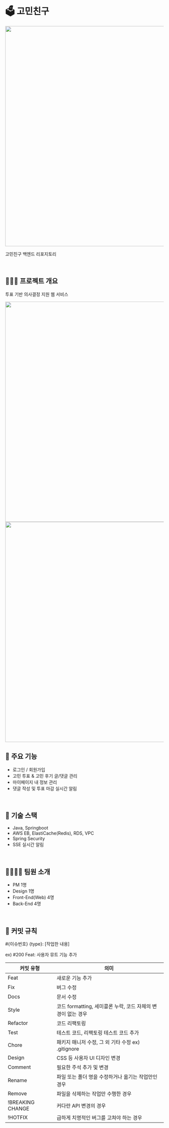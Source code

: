 # 🗳️ 고민친구
<img src="https://github.com/shared-solutions/BE/assets/55652102/f809c74d-8080-403e-8322-2c55596fc9cd" width=700> <br/>

고민친구 백엔드 리포지토리

<br>

## 🧑‍🤝‍🧑 프로젝트 개요
투표 기반 의사결정 지원 웹 서비스

<img src="https://github.com/shared-solutions/BE/assets/55652102/67200bef-fa34-49cc-b6c6-3356ebf7f4b1" width=700> <br/>
<img src="https://github.com/shared-solutions/BE/assets/55652102/05231260-29aa-458d-9f7e-b1cc3b9636ff" width=700> <br/>



## 🔎 주요 기능
- 로그인 / 회원가입
- 고민 투표 & 고민 후기 글/댓글 관리
- 마이페이지 내 정보 관리
- 댓글 작성 및 투표 마감 실시간 알림

<br>

## 🔭 기술 스택
- Java, Springboot
- AWS EB, ElastiCache(Redis), RDS, VPC
- Spring Security
- SSE 실시간 알림

<br>

## 👨‍👩‍👧‍👦 팀원 소개
- PM 1명
- Design 1명
- Front-End(Web) 4명
- Back-End 4명

<br>

## 📖 커밋 규칙

#{이슈번호} {type}: [작업한 내용]

ex) #200 Feat: 사용자 뮤트 기능 추가


| 커밋 유형 | 의미        |
|-------|-----------|
| Feat | 새로운 기능 추가 |
| Fix | 버그 수정     |
| Docs | 문서 수정     |
| Style | 코드 formatting, 세미콜론 누락, 코드 자체의 변경이 없는 경우 |
| Refactor | 코드 리팩토링 |
| Test | 테스트 코드, 리팩토링 테스트 코드 추가 |
| Chore | 패키지 매니저 수정, 그 외 기타 수정 ex) .gitignore |
| Design | CSS 등 사용자 UI 디자인 변경 |
| Comment | 필요한 주석 추가 및 변경 |
| Rename | 파일 또는 폴더 명을 수정하거나 옮기는 작업만인 경우 |
| Remove | 파일을 삭제하는 작업만 수행한 경우 |
| !BREAKING CHANGE | 커다란 API 변경의 경우 |
| !HOTFIX | 급하게 치명적인 버그를 고쳐야 하는 경우 |
